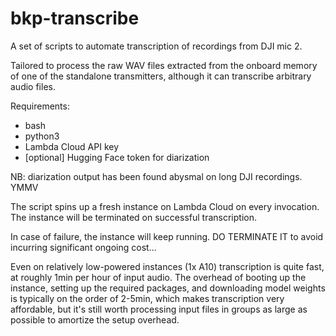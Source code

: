 bkp-transcribe
==============

A set of scripts to automate transcription of recordings from DJI mic 2.

Tailored to process the raw WAV files extracted from the onboard memory
of one of the standalone transmitters, although it can transcribe arbitrary
audio files.

Requirements:
 - bash
 - python3
 - Lambda Cloud API key
 - [optional] Hugging Face token for diarization

NB: diarization output has been found abysmal on long DJI recordings. YMMV


The script spins up a fresh instance on Lambda Cloud on every invocation.
The instance will be terminated on successful transcription.

In case of failure, the instance will keep running. DO TERMINATE IT to
avoid incurring significant ongoing cost...

Even on relatively low-powered instances (1x A10) transcription is quite
fast, at roughly 1min per hour of input audio. The overhead of booting up
the instance, setting up the required packages, and downloading model
weights is typically on the order of 2-5min, which makes transcription
very affordable, but it's still worth processing input files in groups as
large as possible to amortize the setup overhead.

